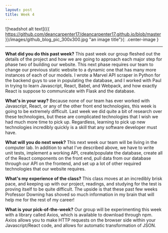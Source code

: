 ```yaml
---
layout: post
title: Week 4
---
```


![headshot alt text]({{ https://github.com/deancarpenter17/deancarpenter17.github.io/blob/master }}/images/github_blog_pic_300x300.jpg "an image title"){: .center-image }

***
 
 
**What did you do this past week?** This past week our group fleshed out the details of the project and how we are going to approach each major step for phase two of building our website. This next phase requires our team to change our previous static website to a dynamic one that has many more instances of each of our models. I wrote a Marvel API scraper in Python for the backend guys to use in populating the database, and I worked with Paul in trying to learn Javascript, React, Babel, and Webpack, and how exactly React is suppose to communicate with Flask and the database. 
 
 **What's in your way?** Because none of our team has ever worked with Javascript, React, or any of the other front end technologies, this week is going to be extremely difficult. Last week we did quite a bit of research over these technologies, but these are complicated technologies that I wish we had much more time to pick up. Regardless, learning to pick up new technologies incredibly quickly is a skill that any software developer must have.

**What will you do next week?** This next week our team will be living in the computer lab. In addition to what I've described above, we have to write unit tests, implement a working API, create/populate the database, create all of the React components on the front end, pull data from our database through our API on the frontend, and set up a lot of other required technologies that our website requires.

**What's my experience of the class?** This class moves at an incredibly brisk pace, and keeping up with our project, readings, and studying for the test is proving itself to be quite difficult. The upside is that these past few weeks Professor Downing has shoved so much information in my brain that will help me for the rest of my career!

**What is your pick-of-the-week?** Our group will be experimenting this week with a library called Axios, which is available to download through npm. Axios allows you to make HTTP requests on the browser side within your Javascript/React code, and allows for automatic transformation of JSON.
